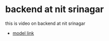 # backend at nit srinagar

this is video on backend at nit srinagar
- [model link](https://app.eraser.io/workspace/YtPqZ...)